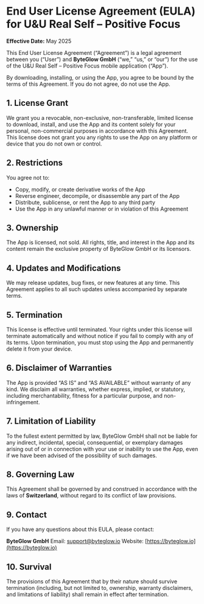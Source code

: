 # End User License Agreement (EULA) for U&U Real Self – Positive Focus

**Effective Date:** May 2025

This End User License Agreement (“Agreement”) is a legal agreement between you (“User”) and **ByteGlow GmbH** (“we,” “us,” or “our”) for the use of the U&U Real Self – Positive Focus mobile application (“App”).

By downloading, installing, or using the App, you agree to be bound by the terms of this Agreement. If you do not agree, do not use the App.

## 1. License Grant
We grant you a revocable, non-exclusive, non-transferable, limited license to download, install, and use the App and its content solely for your personal, non-commercial purposes in accordance with this Agreement. This license does not grant you any rights to use the App on any platform or device that you do not own or control.

## 2. Restrictions
You agree not to:
- Copy, modify, or create derivative works of the App
- Reverse engineer, decompile, or disassemble any part of the App
- Distribute, sublicense, or rent the App to any third party
- Use the App in any unlawful manner or in violation of this Agreement

## 3. Ownership
The App is licensed, not sold. All rights, title, and interest in the App and its content remain the exclusive property of ByteGlow GmbH or its licensors.

## 4. Updates and Modifications
We may release updates, bug fixes, or new features at any time. This Agreement applies to all such updates unless accompanied by separate terms.

## 5. Termination
This license is effective until terminated. Your rights under this license will terminate automatically and without notice if you fail to comply with any of its terms. Upon termination, you must stop using the App and permanently delete it from your device.

## 6. Disclaimer of Warranties
The App is provided “AS IS” and “AS AVAILABLE” without warranty of any kind. We disclaim all warranties, whether express, implied, or statutory, including merchantability, fitness for a particular purpose, and non-infringement.

## 7. Limitation of Liability
To the fullest extent permitted by law, ByteGlow GmbH shall not be liable for any indirect, incidental, special, consequential, or exemplary damages arising out of or in connection with your use or inability to use the App, even if we have been advised of the possibility of such damages.

## 8. Governing Law
This Agreement shall be governed by and construed in accordance with the laws of **Switzerland**, without regard to its conflict of law provisions.

## 9. Contact
If you have any questions about this EULA, please contact:

**ByteGlow GmbH**
Email: support@byteglow.io
Website: [https://byteglow.io](https://byteglow.io)

## 10. Survival
The provisions of this Agreement that by their nature should survive termination (including, but not limited to, ownership, warranty disclaimers, and limitations of liability) shall remain in effect after termination.